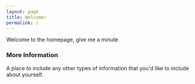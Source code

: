 ```yaml
---
layout: page
title: Welcome!
permalink: /
---
```


Welcome to the homepage, give me a minute

### More Information

A place to include any other types of information that you'd like to include about yourself.